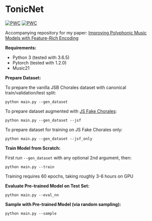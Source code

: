 # TonicNet

[![PWC](https://img.shields.io/endpoint.svg?url=https://paperswithcode.com/badge/js-fake-chorales-a-synthetic-dataset-of-1/music-modeling-on-jsb-chorales)](https://paperswithcode.com/sota/music-modeling-on-jsb-chorales?p=js-fake-chorales-a-synthetic-dataset-of-1)
[![PWC](https://img.shields.io/endpoint.svg?url=https://paperswithcode.com/badge/improving-polyphonic-music-models-with/music-modeling-on-jsb-chorales)](https://paperswithcode.com/sota/music-modeling-on-jsb-chorales?p=improving-polyphonic-music-models-with)


Accompanying repository for my paper: [Improving Polyphonic Music Models with Feature-Rich Encoding](https://arxiv.org/abs/1911.11775)

<b>Requirements:</b>
- Python 3 (tested with 3.6.5)
- Pytorch (tested with 1.2.0)
- Music21

<b>Prepare Dataset:</b>

To prepare the vanilla JSB Chorales dataset with canonical train/validation/test split:
```
python main.py --gen_dataset
```

To prepare dataset augmented with [JS Fake Chorales](https://github.com/omarperacha/js-fakes):
```
python main.py --gen_dataset --jsf
```

To prepare dataset for training on JS Fake Chorales only:
```
python main.py --gen_dataset --jsf_only
```

<b>Train Model from Scratch:</b>

First run `--gen_dataset` with any optional 2nd argument, then:
```
python main.py --train
```

Training requires 60 epochs, taking roughly 3-6 hours on GPU

<b>Evaluate Pre-trained Model on Test Set:</b>

```
python main.py --eval_nn
```

<b>Sample with Pre-trained Model (via random sampling):</b>

```
python main.py --sample
```
